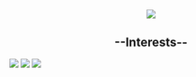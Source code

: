 <h1 align="center">
    <img src="https://readme-typing-svg.herokuapp.com?font=Inconsolata&weight=600&size=35&center=true&vCenter=true&width=500&height=70&duration=4000&pause=1000&color=5D55AE&width=435&lines=Hello+there+,;Arkade+here+%3C%E2%97%95_%E2%97%95%2F%3E" />
</h1>

<h2 align="center">--Interests--</h2>

<div>
    <img src="https://readme-typing-svg.herokuapp.com/?font=Righteous&size=20&center=true&vCenter=true&width=500&height=70&duration=4000&color=5D55AE&lines=-+Coding,+idk+tho" />
    <img src="https://readme-typing-svg.herokuapp.com/?font=Righteous&size=20&center=true&vCenter=true&width=500&height=70&duration=4000&color=5D55AE&lines=-+Gaming+" />
    <img src="https://readme-typing-svg.herokuapp.com/?font=Righteous&size=20&center=true&vCenter=true&width=500&height=70&duration=4000&color=5D55AE&lines=-+Digital+Art" />
</div>
